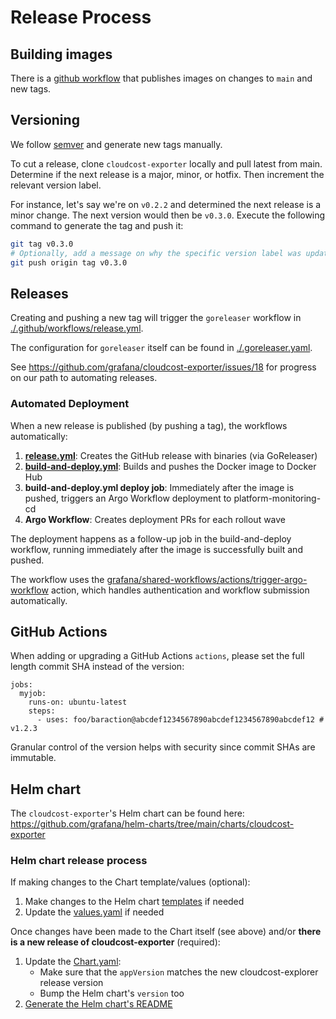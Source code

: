 # Release Process

## Building images

There is a [github workflow](../../.github/workflows/build-and-deploy.yml) that publishes images on changes to `main` and new tags.

## Versioning

We follow [semver](https://semver.org/) and generate new tags manually.

To cut a release, clone `cloudcost-exporter` locally and pull latest from main.
Determine if the next release is a major, minor, or hotfix.
Then increment the relevant version label.

For instance, let's say we're on `v0.2.2` and determined the next release is a minor change.
The next version would then be `v0.3.0`.
Execute the following command to generate the tag and push it:

```sh
git tag v0.3.0
# Optionally, add a message on why the specific version label was updated: git tag v0.3.0 -m "Adds liveness probes with backwards compatibility"
git push origin tag v0.3.0
```

## Releases

Creating and pushing a new tag will trigger the `goreleaser` workflow in [./.github/workflows/release.yml](https://github.com/grafana/cloudcost-exporter/tree/main/.github/workflows/release.yml).

The configuration for `goreleaser` itself can be found in [./.goreleaser.yaml](https://github.com/grafana/cloudcost-exporter/blob/main/.goreleaser.yaml).

See https://github.com/grafana/cloudcost-exporter/issues/18 for progress on our path to automating releases.

### Automated Deployment

When a new release is published (by pushing a tag), the workflows automatically:
1. **[release.yml](../../.github/workflows/release.yml)**: Creates the GitHub release with binaries (via GoReleaser)
2. **[build-and-deploy.yml](../../.github/workflows/build-and-deploy.yml)**: Builds and pushes the Docker image to Docker Hub
3. **build-and-deploy.yml deploy job**: Immediately after the image is pushed, triggers an Argo Workflow deployment to platform-monitoring-cd
4. **Argo Workflow**: Creates deployment PRs for each rollout wave

The deployment happens as a follow-up job in the build-and-deploy workflow, running immediately after the image is successfully built and pushed.

The workflow uses the [grafana/shared-workflows/actions/trigger-argo-workflow](https://github.com/grafana/shared-workflows) action, which handles authentication and workflow submission automatically.

## GitHub Actions

When adding or upgrading a GitHub Actions `actions`, please set the full length commit SHA instead of the version:

```
jobs:
  myjob:
    runs-on: ubuntu-latest
    steps:
      - uses: foo/baraction@abcdef1234567890abcdef1234567890abcdef12 # v1.2.3
```

Granular control of the version helps with security since commit SHAs are immutable.

## Helm chart

The `cloudcost-exporter`'s Helm chart can be found here: https://github.com/grafana/helm-charts/tree/main/charts/cloudcost-exporter

### Helm chart release process

If making changes to the Chart template/values (optional):
1. Make changes to the Helm chart [templates](https://github.com/grafana/helm-charts/tree/main/charts/cloudcost-exporter/templates/) if needed
1. Update the [values.yaml](https://github.com/grafana/helm-charts/tree/main/charts/cloudcost-exporter/values.yaml) if needed

Once changes have been made to the Chart itself (see above) and/or **there is a new release of cloudcost-exporter** (required):
1. Update the [Chart.yaml](https://github.com/grafana/helm-charts/tree/main/charts/cloudcost-exporter/Chart.yaml):
    * Make sure that the `appVersion` matches the new cloudcost-explorer release version
    * Bump the Helm chart's `version` too
1. [Generate the Helm chart's README](https://github.com/grafana/helm-charts/blob/main/CONTRIBUTING.md#generate-readme)
